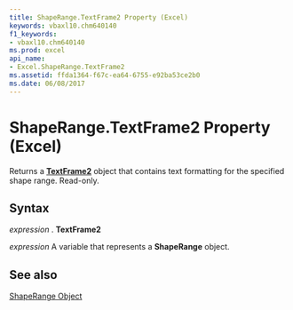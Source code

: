 ```yaml
---
title: ShapeRange.TextFrame2 Property (Excel)
keywords: vbaxl10.chm640140
f1_keywords:
- vbaxl10.chm640140
ms.prod: excel
api_name:
- Excel.ShapeRange.TextFrame2
ms.assetid: ffda1364-f67c-ea64-6755-e92ba53ce2b0
ms.date: 06/08/2017
---
```



# ShapeRange.TextFrame2 Property (Excel)

Returns a  **[TextFrame2](Excel.TextFrame2.md)** object that contains text formatting for the specified shape range. Read-only.


## Syntax

 _expression_ . **TextFrame2**

 _expression_ A variable that represents a **ShapeRange** object.


## See also


[ShapeRange Object](Excel.ShapeRange.md)

